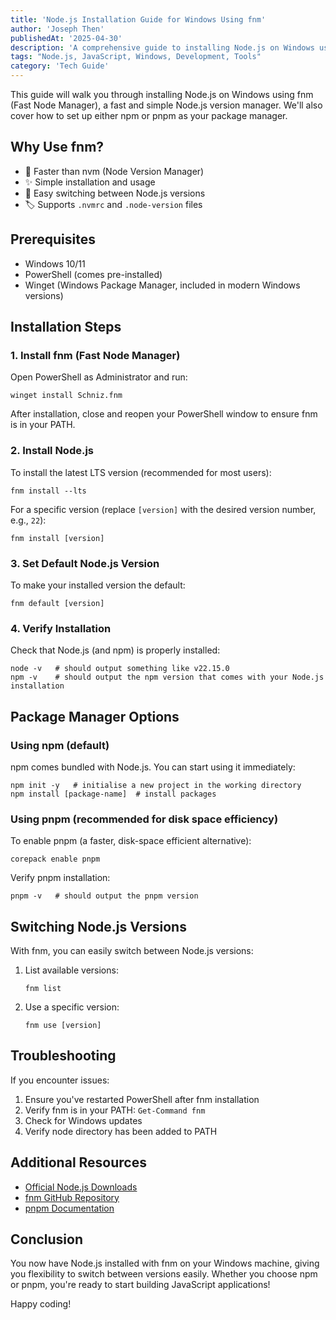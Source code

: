 ```yaml
---
title: 'Node.js Installation Guide for Windows Using fnm'
author: 'Joseph Then'
publishedAt: '2025-04-30'
description: 'A comprehensive guide to installing Node.js on Windows using fnm (Fast Node Manager), with options for npm and pnpm package managers.'
tags: "Node.js, JavaScript, Windows, Development, Tools"
category: 'Tech Guide'
---
```


This guide will walk you through installing Node.js on Windows using fnm (Fast Node Manager), a fast and simple Node.js version manager. We'll also cover how to set up either npm or pnpm as your package manager.

## Why Use fnm?
- 🚀 Faster than nvm (Node Version Manager)
- ✨ Simple installation and usage
- 🔄 Easy switching between Node.js versions
- 🏷️ Supports `.nvmrc` and `.node-version` files

## Prerequisites
- Windows 10/11
- PowerShell (comes pre-installed)
- Winget (Windows Package Manager, included in modern Windows versions)

## Installation Steps
### 1. Install fnm (Fast Node Manager)
Open PowerShell as Administrator and run:
```shell
winget install Schniz.fnm
```
After installation, close and reopen your PowerShell window to ensure fnm is in your PATH.

### 2. Install Node.js
To install the latest LTS version (recommended for most users):
```shell
fnm install --lts
```
For a specific version (replace `[version]` with the desired version number, e.g., `22`):
```shell
fnm install [version]
```

### 3. Set Default Node.js Version
To make your installed version the default: 
```shell
fnm default [version]
```

### 4. Verify Installation
Check that Node.js (and npm) is properly installed:
```shell
node -v   # should output something like v22.15.0
npm -v    # should output the npm version that comes with your Node.js installation
```

## Package Manager Options
### Using npm (default)
npm comes bundled with Node.js. You can start using it immediately:
```shell
npm init -y   # initialise a new project in the working directory
npm install [package-name]  # install packages
```

### Using pnpm (recommended for disk space efficiency)
To enable pnpm (a faster, disk-space efficient alternative):
```shell
corepack enable pnpm
```

Verify pnpm installation:
```shell
pnpm -v   # should output the pnpm version
```

## Switching Node.js Versions
With fnm, you can easily switch between Node.js versions:
1. List available versions:
    ```shell
   fnm list
   ```
   
2. Use a specific version:
    ```shell
   fnm use [version]
   ```

## Troubleshooting
If you encounter issues:
1. Ensure you've restarted PowerShell after fnm installation
2. Verify fnm is in your PATH: `Get-Command fnm`
3. Check for Windows updates
4. Verify node directory has been added to PATH

## Additional Resources
- [Official Node.js Downloads](https://nodejs.org/en/download)
- [fnm GitHub Repository](https://github.com/Schniz/fnm)
- [pnpm Documentation](https://pnpm.io/)

## Conclusion
You now have Node.js installed with fnm on your Windows machine, giving you flexibility to switch between versions easily.
Whether you choose npm or pnpm, you're ready to start building JavaScript applications!

Happy coding!
